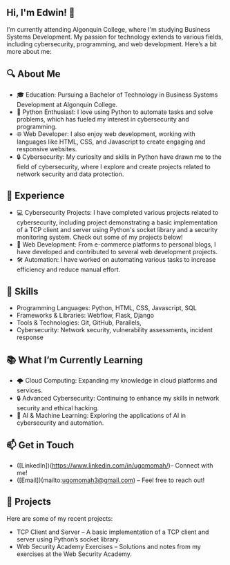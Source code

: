 ## Hi, I'm Edwin! 👋

I'm currently attending Algonquin College, where I'm studying Business Systems Development. My passion for technology extends to various fields, including cybersecurity, programming, and web development. Here’s a bit more about me:

## 🔍 About Me
+ 🎓 Education: Pursuing a Bachelor of Technology in Business Systems Development at Algonquin College.
+ 🐍 Python Enthusiast: I love using Python to automate tasks and solve problems, which has fueled my interest in cybersecurity and programming.
+ 🌐 Web Developer: I also enjoy web development, working with languages like HTML, CSS, and Javascript to create engaging and responsive websites.
+ 🔒 Cybersecurity: My curiosity and skills in Python have drawn me to the field of cybersecurity, where I explore and create projects related to network security and data protection.

## 💼 Experience
+ 💻 Cybersecurity Projects: I have completed various projects related to cybersecurity, including  project demonstrating a basic implementation of a TCP client and server using Python's socket library and a security monitoring system. Check out some of my projects below!
+ 🌟 Web Development: From e-commerce platforms to personal blogs, I have developed and contributed to several web development projects.
+ 🛠️ Automation: I have worked on automating various tasks to increase efficiency and reduce manual effort.

## 🚀 Skills
+ Programming Languages: Python, HTML, CSS, Javascript, SQL
+ Frameworks & Libraries: Webflow, Flask, Django
+ Tools & Technologies: Git, GitHub, Parallels, 
+ Cybersecurity: Network security, vulnerability assessments, incident response

## 📚 What I’m Currently Learning
+ 🌩️ Cloud Computing: Expanding my knowledge in cloud platforms and services.
+ 🔒 Advanced Cybersecurity: Continuing to enhance my skills in network security and ethical hacking.
+ 🤖 AI & Machine Learning: Exploring the applications of AI in cybersecurity and automation.

## 📫 Get in Touch
+ ([LinkedIn])(https://www.linkedin.com/in/ugomomah/)– Connect with me!
+ ([Email])(mailto:ugomomah3@gmail.com) – Feel free to reach out!

## 📂 Projects
Here are some of my recent projects:
+ TCP Client and Server – A basic implementation of a TCP client and server using Python’s socket library.
+ Web Security Academy Exercises – Solutions and notes from my exercises at the Web Security Academy.

